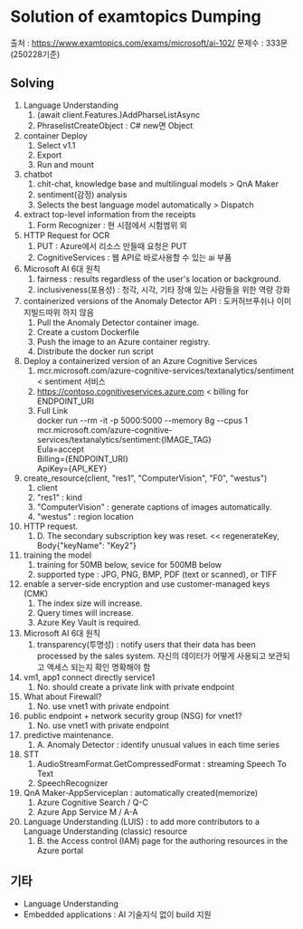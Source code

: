 # Solution of examtopics Dumping

출처 : <https://www.examtopics.com/exams/microsoft/ai-102/>
문제수 : 333문(250228기준)

## Solving

1. Language Understanding
   1. (await client.Features.)AddPharseListAsync
   2. PhraselistCreateObject : C# new면 Object
2. container Deploy
   1. Select v1.1
   2. Export
   3. Run and mount
3. chatbot
   1. chit-chat, knowledge base and multilingual models > QnA Maker
   2. sentiment(감정) analysis
   3. Selects the best language model automatically > Dispatch
4. extract top-level information from the receipts
   1. Form Recognizer : 현 시점에서 시험범위 외
5. HTTP Request for OCR
   1. PUT : Azure에서 리소스 만들때 요청은 PUT
   2. CognitiveServices : 웹 API로 바로사용할 수 있는 ai 부품
6. Microsoft AI 6대 원칙
   1. fairness :  results regardless of the user's location or background.
   2. inclusiveness(포용성) : 청각, 시각, 기타 장애 있는 사람들을 위한 역량 강화
7. containerized versions of the Anomaly Detector API : 도커허브푸쉬나 이미지빌드따위 하지 않음
   1. Pull the Anomaly Detector container image.
   2. Create a custom Dockerfile
   3. Push the image to an Azure container registry.
   4. Distribute the docker run script
8. Deploy a containerized version of an Azure Cognitive Services
   1. mcr.microsoft.com/azure-cognitive-services/textanalytics/sentiment < sentiment 서비스
   2. <https://contoso.cognitiveservices.azure.com> < billing for ENDPOINT_URI
   3. Full Link  
        docker run --rm -it -p 5000:5000 --memory 8g --cpus 1 \
        mcr.microsoft.com/azure-cognitive-services/textanalytics/sentiment:{IMAGE_TAG} \
        Eula=accept \
        Billing={ENDPOINT_URI} \
        ApiKey={API_KEY}  
9. create_resource(client, "res1", "ComputerVision", "F0", "westus")
    1. client
    2. "res1" : kind
    3. "ComputerVision" : generate captions of images automatically.
    4. "westus" : region location
10. HTTP request.
    1. D. The secondary subscription key was reset. << regenerateKey, Body{"keyName": "Key2"}
11. training the model
    1. training for 50MB below, sevice for 500MB below
    2. supported type : JPG, PNG, BMP, PDF (text or scanned), or TIFF
12. enable a server-side encryption and use customer-managed keys (CMK)
    1. The index size will increase.
    2. Query times will increase.
    3. Azure Key Vault is required.
13. Microsoft AI 6대 원칙
    1. transparency(투명성) : notify users that their data has been processed by the sales system. 자신의 데이터가 어떻게 사용되고 보관되고 액세스 되는지 확인 명확해야 함
14. vm1, app1 connect directly service1
    1. No. should create a private link with private endpoint
15. What about Firewall?
    1. No. use vnet1 with private endpoint
16. public endpoint + network security group (NSG) for vnet1?
    1. No. use vnet1 with private endpoint
17. predictive maintenance.
    1. A. Anomaly Detector : identify unusual values in each time series
18. STT
    1. AudioStreamFormat.GetCompressedFormat : streaming Speech To Text
    2. SpeechRecognizer
19. QnA Maker-AppServiceplan : automatically created(memorize)
    1. Azure Cognitive Search / Q-C
    2. Azure App Service M / A-A
20. Language Understanding (LUIS) : to add more contributors to a Language Understanding (classic) resource
    1. B. the Access control (IAM) page for the authoring resources in the Azure portal

## 기타

- Language Understanding
- Embedded applications : AI 기술지식 없이 build 지원
